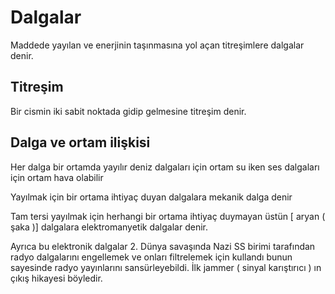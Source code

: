 # Dalgalar
Maddede yayılan ve enerjinin taşınmasına yol açan titreşimlere dalgalar denir.

## Titreşim
Bir cismin iki sabit noktada gidip gelmesine titreşim denir.


## Dalga ve ortam ilişkisi
Her dalga bir ortamda yayılır deniz dalgaları için ortam su iken ses dalgaları için ortam hava olabilir

Yayılmak için bir ortama ihtiyaç duyan dalgalara mekanik dalga denir

Tam tersi yayılmak için herhangi bir ortama ihtiyaç duymayan üstün [ aryan ( şaka )] dalgalara elektromanyetik dalgalar denir.

Ayrıca bu elektronik dalgalar 2. Dünya savaşında Nazi SS birimi tarafından radyo dalgalarını engellemek ve onları filtrelemek için kullandı bunun sayesinde radyo yayınlarını sansürleyebildi. İlk jammer ( sinyal karıştırıcı ) ın çıkış hikayesi böyledir.

